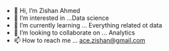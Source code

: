 - 👋 Hi, I’m Zishan Ahmed 
- 👀 I’m interested in ...Data science
- 🌱 I’m currently learning ... Everything related ot data 
- 💞️ I’m looking to collaborate on ... Analytics
- 📫 How to reach me ... ace.zishan@gmail.com

<!---
ZsnAhmed/ZsnAhmed is a ✨ special ✨ repository because its `README.md` (this file) appears on your GitHub profile.
You can click the Preview link to take a look at your changes.
--->
